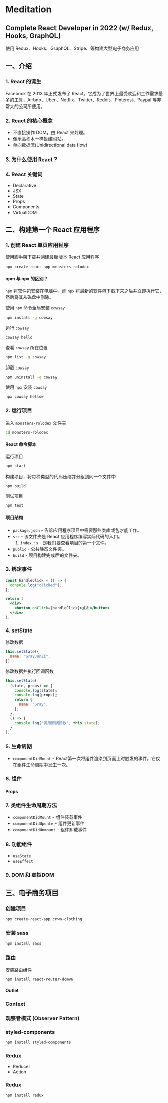 # Meditation

## Complete React Developer in 2022 (w/ Redux, Hooks, GraphQL)

使用 Redux、Hooks、GraphQL、Stripe、等构建大型电子商务应用

## 一、介绍

### 1. React 的诞生

Facebook 在 2013 年正式发布了 React。它成为了世界上最受欢迎和工作需求最多的工具，Airbnb、Uber、Netflix、Twitter、Reddit、Pinterest、Paypal 等非常大的公司所使用。

### 2. React 的核心概念

- 不直接操作 DOM，由 React 来处理。
- 像乐高积木一样搭建网站。
- 单向数据流(Unidirectional data flow)

### 3. 为什么使用 React？

### 4. React 关键词

- Declarative
- JSX
- State
- Props
- Components
- VirtualDOM

## 二、构建第一个 React 应用程序

### 1. 创建 React 单页应用程序

使用脚手架下载并创建最新版本 React 应用程序

```bash
npx create-react-app monsters-rolodex
```

#### npm 与 npx 的区别？

`npm` 将软件包安装在电脑中，而 `npx` 将最新的软件包下载下来之后并立即执行它，然后将其从磁盘中删除。

使用 `npm` 命令全局安装 `cowsay`

```bash
npm install -g cowsay
```

运行 `cowsay`

```bash
cowsay hello
```

查看 `cowsay` 所在位置

```bash
npm list -g cowsay
```

卸载 `cowsay`

```bash
npm uninstall -g cowsay
```

使用 `npx` 安装 `cowsay`

```bash
npx cowsay hellow
```

### 2. 运行项目

进入 `monsters-rolodex` 文件夹

```bash
cd monsters-rolodex
```

#### React 命令脚本

运行项目

```bash
npm start
```

构建项目，将每种类型的代码压缩并分组到同一个文件中

```bash
npm build
```

测试项目

```bash
npm test
```

#### 项目结构

- `package.json` - 告诉应用程序项目中需要那些类库或包才能工作。
- `src` - 该文件夹是 React 应用程序编写实际代码的入口。
  1. `index.js` - 是我们要查看项目的第一个文件。
- `public` - 公共静态文件夹。
- `build` - 项目构建完成后的文件夹。

### 3. 绑定事件

```jsx
const handleClick = () => {
  console.log("clicked");
};

return (
  <div>
    <button onClick={handleClick}>点击</button>
  </div>
);
```

### 4. setState

修改数据

```jsx
this.setState({
  name: "GrayJunZi",
});
```

修改数据并执行回调函数

```jsx
this.setState(
  (state, props) => {
    console.log(state);
    console.log(props);
    return {
      name: "Gray",
    };
  },
  () => {
    console.log("调用回调函数", this.state);
  }
);
```

### 5. 生命周期

- `componentDidMount` - React第一次将组件渲染到页面上时触发的事件。它仅在组件生命周期中发生一次。

### 6. 组件

#### Props

### 7. 类组件生命周期方法

- `componentDidMount` - 组件装载事件
- `componentDidUpdate` - 组件更新事件
- `componentDidUnmount` - 组件卸载事件

### 8. 功能组件

- `useState`
- `useEffect`

### 9. DOM 和 虚拟DOM

## 三、电子商务项目

### 创建项目

```bash
npx create-react-app crwn-clothing
```

### 安装 sass

```bash
npm install sass
```

### 路由

安装路由组件
```bash
npm install react-router-dom@6
```

#### Outlet

### Context

### 观察者模式 (Observer Pattern)

### styled-components

```bash
npm install styled-components
```

### Redux

- Reducer
- Action

### Redux
```bash
npm install redux
```